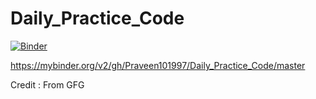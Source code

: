 # Daily_Practice_Code
[![Binder](https://mybinder.org/badge_logo.svg)](https://mybinder.org/v2/gh/Praveen101997/Daily_Practice_Code/master)


https://mybinder.org/v2/gh/Praveen101997/Daily_Practice_Code/master



Credit : From GFG
